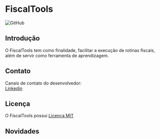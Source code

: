 # FiscalTools
![GitHub](https://img.shields.io/github/license/BrunoGFonseca/FiscalTools) 

## Introdução
O FiscalTools tem como finalidade, facilitar a execução de rotinas fiscais, além de servir como ferramenta de aprendizagem.

## Contato
Canais de contato do desenvolvedor: <br/>
[Linkedin](https://www.linkedin.com/in/brunogfonseca/)

## Licença 
O FiscalTools possui [Licença MIT](https://github.com/BrunoGFonseca/FiscalTools/blob/main/LICENSE)

## Novidades
